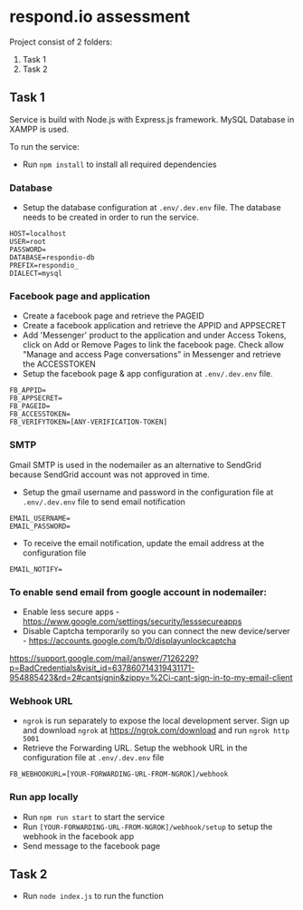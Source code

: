 # respond.io assessment

Project consist of 2 folders:
1. Task 1
2. Task 2

## Task 1
Service is build with Node.js with Express.js framework. 
MySQL Database in XAMPP is used.

To run the service:
- Run `npm install` to install all required dependencies

### Database
- Setup the database configuration at ``.env/.dev.env`` file. The database needs to be created in order to run the service.
```
HOST=localhost
USER=root
PASSWORD=
DATABASE=respondio-db
PREFIX=respondio_
DIALECT=mysql
```
### Facebook page and application
- Create a facebook page and retrieve the PAGEID
- Create a facebook application and retrieve the APPID and APPSECRET
- Add 'Messenger' product to the application and under Access Tokens, click on Add or Remove Pages to link the facebook page. Check allow "Manage and access Page conversations" in Messenger and retrieve the ACCESSTOKEN
- Setup the facebook page & app configuration at ``.env/.dev.env`` file.
```
FB_APPID=
FB_APPSECRET=
FB_PAGEID=
FB_ACCESSTOKEN=
FB_VERIFYTOKEN=[ANY-VERIFICATION-TOKEN]
```
### SMTP
Gmail SMTP is used in the nodemailer as an alternative to SendGrid because SendGrid account was not approved in time.
- Setup the gmail username and password in the configuration file at ``.env/.dev.env`` file to send email notification
```
EMAIL_USERNAME=
EMAIL_PASSWORD=
```
- To receive the email notification, update the email address at the configuration file
```
EMAIL_NOTIFY=
```
### To enable send email from google account in nodemailer:
- Enable less secure apps - https://www.google.com/settings/security/lesssecureapps
- Disable Captcha temporarily so you can connect the new device/server - https://accounts.google.com/b/0/displayunlockcaptcha

https://support.google.com/mail/answer/7126229?p=BadCredentials&visit_id=637860714319431171-954885423&rd=2#cantsignin&zippy=%2Ci-cant-sign-in-to-my-email-client

### Webhook URL
- `ngrok` is run separately to expose the local development server. Sign up and download `ngrok` at https://ngrok.com/download and run `ngrok http 5001`
- Retrieve the Forwarding URL. Setup the webhook URL in the configuration file at ``.env/.dev.env`` file
```
FB_WEBHOOKURL=[YOUR-FORWARDING-URL-FROM-NGROK]/webhook
```

### Run app locally
- Run `npm run start` to start the service
- Run `[YOUR-FORWARDING-URL-FROM-NGROK]/webhook/setup` to setup the webhook in the facebook app
- Send message to the facebook page

## Task 2
- Run `node index.js` to run the function
